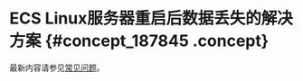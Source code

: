 # ECS Linux服务器重启后数据丢失的解决方案 {#concept_187845 .concept}

最新内容请参见[常见问题](../../../../cn.zh-CN/块存储/常见问题.md#)。

